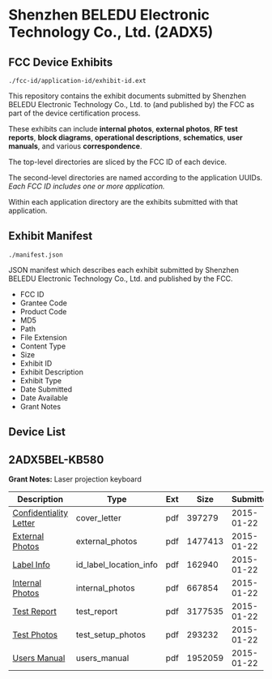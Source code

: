 # Shenzhen BELEDU Electronic Technology Co., Ltd. (2ADX5)
## FCC Device Exhibits

```
./fcc-id/application-id/exhibit-id.ext
```

This repository contains the exhibit documents submitted by Shenzhen BELEDU Electronic Technology Co., Ltd. to (and published by) the FCC as part of the device certification process.

These exhibits can include **internal photos**, **external photos**, **RF test reports**, **block diagrams**, **operational descriptions**, **schematics**, **user manuals**, and various **correspondence**.

The top-level directories are sliced by the FCC ID of each device.

The second-level directories are named according to the application UUIDs. *Each FCC ID includes one or more application.*

Within each application directory are the exhibits submitted with that application. 

## Exhibit Manifest

```
./manifest.json
```

JSON manifest which describes each exhibit submitted by Shenzhen BELEDU Electronic Technology Co., Ltd. and published by the FCC.

- FCC ID
- Grantee Code
- Product Code
- MD5
- Path
- File Extension
- Content Type
- Size
- Exhibit ID
- Exhibit Description
- Exhibit Type
- Date Submitted
- Date Available
- Grant Notes

## Device List
## 2ADX5BEL-KB580
**Grant Notes:** Laser projection keyboard

| Description | Type | Ext | Size | Submitted | Available |
| ----------- | ---- | --- | ---- | --------- | --------- |
| [Confidentiality Letter](2ADX5BEL-KB580/a7f20a1170ab9cbeef0008746dd1d3fb/2510308.pdf) | cover_letter | pdf | 397279 | 2015-01-22 | 2015-01-22 |
| [External Photos](2ADX5BEL-KB580/a7f20a1170ab9cbeef0008746dd1d3fb/2510309.pdf) | external_photos | pdf | 1477413 | 2015-01-22 | 2015-01-22 |
| [Label Info](2ADX5BEL-KB580/a7f20a1170ab9cbeef0008746dd1d3fb/2510310.pdf) | id_label_location_info | pdf | 162940 | 2015-01-22 | 2015-01-22 |
| [Internal Photos](2ADX5BEL-KB580/a7f20a1170ab9cbeef0008746dd1d3fb/2510311.pdf) | internal_photos | pdf | 667854 | 2015-01-22 | 2015-01-22 |
| [Test Report](2ADX5BEL-KB580/a7f20a1170ab9cbeef0008746dd1d3fb/2510307.pdf) | test_report | pdf | 3177535 | 2015-01-22 | 2015-01-22 |
| [Test Photos](2ADX5BEL-KB580/a7f20a1170ab9cbeef0008746dd1d3fb/2510312.pdf) | test_setup_photos | pdf | 293232 | 2015-01-22 | 2015-01-22 |
| [Users Manual](2ADX5BEL-KB580/a7f20a1170ab9cbeef0008746dd1d3fb/2510313.pdf) | users_manual | pdf | 1952059 | 2015-01-22 | 2015-01-22 |
